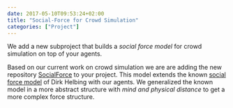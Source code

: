 ```yaml
---
date: 2017-05-10T09:53:24+02:00
title: "Social-Force for Crowd Simulation"
categories: ["Project"]
---
```


We add a new subproject that builds a _social force model_ for crowd simulation on top of your agents.
<!--more--> 

Based on our current work on crowd simulation we are 
are adding the new repository [SocialForce](https://github.com/LightJason/SocialForce) to your project. This model extends the known [social force model](https://en.wikipedia.org/wiki/Social_force_model) of Dirk Helbing with our agents. We generalized the known model in a more abstract structure with _mind and physical distance_ to get a more complex force structure.
